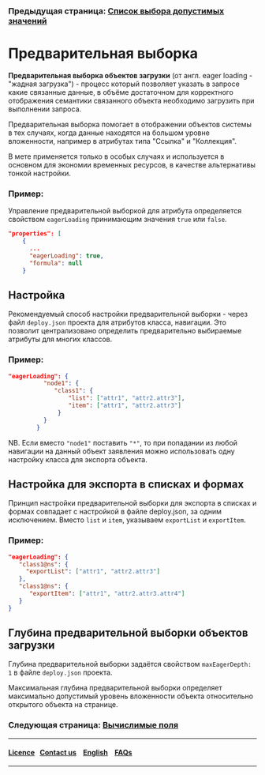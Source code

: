 ### Предыдущая страница: [Список выбора допустимых значений](/docs/ru/2_system_description/metadata_structure/meta_class/atr_selectionprovider.md)
# Предварительная выборка 

**Предварительная выборка объектов загрузки** (от англ. eager loading - "жадная загрузка") - процесс который позволяет указать в запросе какие связанные данные, в объёме достаточном для корректного отображения семантики связанного объекта необходимо загрузить при выполнении запроса. 

Предварительная выборка помогает в отображении объектов системы в тех случаях, когда данные находятся на большом уровне вложенности, например в атрибутах типа "Ссылка" и "Коллекция".


В мете применяется только в особых случаях и используется в основном для экономии временных ресурсов, в качестве альтернативы тонкой настройки. 

### Пример: 
Управление предварительной выборкой для атрибута определяется свойством `eagerLoading` принимающим значения `true` или `false`.

```json
"properties": [
    {
      ...
      "eagerLoading": true,
      "formula": null
    }
```


## Настройка 

Рекомендуемый способ настройки предварительной выборки - через файл `deploy.json` проекта для атрибутов класса, навигации. Это позволит централизовано определить предварительно выбираемые атрибуты для многих классов.

### Пример:

```json
"eagerLoading": {
          "node1": {
             "class1": {
                 "list": ["attr1", "attr2.attr3"],
                 "item": ["attr1", "attr2.attr3"]
              }
          }
        }
```

NB. Если вместо `"node1"` поставить `"*"`, то при попадании из любой навигации на данный объект заявления можно  использовать одну настройку класса для экспорта объекта.

## Настройка для экспорта в списках и формах

Принцип настройки предварительной выборки для экспорта в списках и формах совпадает с настройкой в файле deploy.json, за одним исключением. Вместо `list` и `item`, указываем `exportList` и `exportItem`.

### Пример:

```json
"eagerLoading": {
   "class1@ns": {
     "exportList": ["attr1", "attr2.attr3"]
   },
   "class1@ns": {
      "exportItem": ["attr1", "attr2.attr3.attr4"]
   }
}
```

## Глубина предварительной выборки объектов загрузки

Глубина предварительной выборки задаётся свойством `maxEagerDepth: 1` в файле `deploy.json` проекта. 

Максимальная глубина предварительной выборки определяет максимально допустимый уровень вложенности объекта относительно открытого объекта на странице.

### Следующая страница: [Вычислимые поля](/docs/ru/2_system_description/metadata_structure/meta_class/atr_formula.md)
--------------------------------------------------------------------------  


 #### [Licence](/LICENCE.md)&ensp;  [Contact us](https://iondv.ru/index.html) &ensp;  [English](/docs/en/2_system_description/metadata_structure/meta_class/eager_loading.md) &ensp; [FAQs](/faqs.md)          



--------------------------------------------------------------------------
